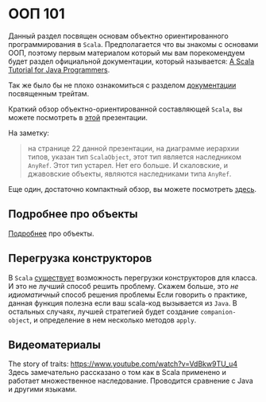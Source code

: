 ООП 101
=======

Данный раздел посвящен основам объектно ориентированного
программирования в `Scala`. Предполагается что вы знакомы с основами
ООП, поэтому первым материалом который мы вам порекомендуем будет
раздел официальной документации, который называется:
[A Scala Tutorial for Java Programmers][oop-for-java-devs].

Так же было бы не плохо ознакомиться с разделом [документации][traits]
посвященным трейтам.

Краткий обзор объектно-ориентированной составляющей `Scala`, вы можете
посмотреть в [этой][oop-overview] презентации.

На заметку:
> на странице 22 данной презентации, на диаграмме иерархии типов, указан
> тип `ScalaObject`, этот тип является наследником `AnyRef`. Этот тип
> устарел. Нет его больше. И скаловские, и джавовские объекты, являются
> наследниками типа `AnyRef`.

Еще один, достаточно компактный обзор, вы можете посмотреть
[здесь][oop-more-detailed].

## Подробнее про объекты
[Подробнее][objects-in-scala] про объекты.


## Перегрузка конструкторов
В `Scala` [существует][ctor-overloading] возможность перегрузки
конструкторов для класса. И это не лучший способ решить проблему. Скажем
больше, это *не идиоматичный* способ решения проблемы Если говорить о
практике, данная функция полезна если ваш scala-код вызывается из
`Java`. В остальных случаях, лучшей стратегией будет создание
`companion-object`, и определение в нем несколько методов `apply`.


## Видеоматериалы
The story of traits: https://www.youtube.com/watch?v=VdBkw9TU_u4
Здесь замечательно рассказано о том как в Scala применено и работает
множественное наследование. Проводится сравнение с Java и другими
языками.

[traits]: http://docs.scala-lang.org/tutorials/tour/mixin-class-composition
[oop-for-java-devs]: http://docs.scala-lang.org/tutorials/scala-for-java-programmers.html
[oop-overview]: https://www.techfak.uni-bielefeld.de/ags/pi/lehre/ProgSem13/oopScalaPrint.pdf
[oop-more-detailed]: http://www.vasinov.com/blog/scala-oop-galore/
[ctor-overloading]: https://www.safaribooksonline.com/library/view/scala-cookbook/9781449340292/ch04s04.html
[objects-in-scala]: https://madusudanan.com/blog/scala-tutorials-part-4-objects/

